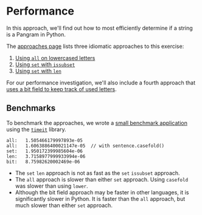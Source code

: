 # Performance

In this approach, we'll find out how to most efficiently determine if a string is a Pangram in Python.

The [approaches page][approaches] lists three idiomatic approaches to this exercise:

1. [Using `all` on lowercased letters][approach-all]
2. [Using `set` with `issubset`][approach-set-issubset]
3. [Using `set` with `len`][approach-set-len]

For our performance investigation, we'll also include a fourth approach that [uses a bit field to keep track of used letters][approach-bitfield].

## Benchmarks

To benchmark the approaches, we wrote a [small benchmark application][benchmark-application] using the [`timeit`][timeit] library.

```
all:   1.505466179997893e-05
all:   1.6063886400021147e-05  // with sentence.casefold()
set:   1.950172399985604e-06
len:   3.7158977999933994e-06
bit:   8.75982620002469e-06
```

- The `set` `len` approach is not as fast as the `set` `issubset` approach.
- The `all` approach is slower than either `set` approach.
Using `casefold` was slower than using `lower`.
- Although the bit field approach may be faster in other languages, it is significantly slower in Python.
It is faster than the `all` approach, but much slower than either `set` approach.

[benchmark-application]: https://github.com/exercism/python/blob/main/exercises/practice/pangram/.articles/performance/code/Benchmark.py
[timeit]: https://docs.python.org/3/library/timeit.html
[approaches]: https://exercism.org/tracks/python/exercises/pangram/approaches
[approach-all]: https://exercism.org/tracks/python/exercises/pangram/approaches/all
[approach-set-issubset]: https://exercism.org/tracks/python/exercises/pangram/approaches/set-issubset
[approach-set-len]: https://exercism.org/tracks/python/exercises/pangram/approaches/set-len
[approach-bitfield]: https://exercism.org/tracks/python/exercises/pangram/approaches/bitfield
